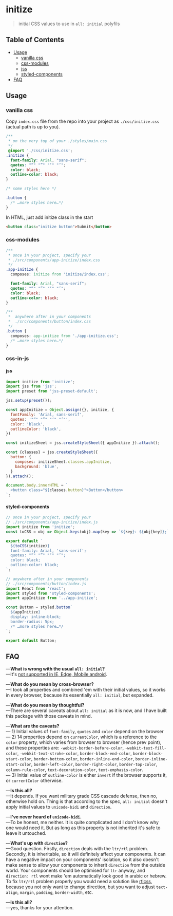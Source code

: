 # initize

> initial CSS values to use in `all: initial` polyfils

## Table of Contents

* [Usage](#usage)
  * [vanilla css](#vanilla-css)
  * [css-modules](#css-modules)
  * [jss](#jss)
  * [styled-components](#styled-components)
* [FAQ](#faq)

## Usage

### vanilla css

Copy `index.css` file from the repo into your project as `./css/initize.css` (actual path is up to you).

```css
/**
 * on the very top of your ./styles/main.css
 */
 @import './css/initize.css';
.initize {
  font-family: Arial, "sans-serif";
  quotes: "“" "”" "‘" "’";
  color: black;
  outline-color: black;
}

/* some styles here */

.button {
  /* …more styles here…*/
}
```

In HTML, just add initize class in the start

```html
<button class="initize button">Submit</button>
```

### css-modules

```css
/**
 * once in your project, specify your
 * ./src/components/app-initize/index.css
 */
.app-initize {
  composes: initize from 'initize/index.css';

  font-family: Arial, "sans-serif";
  quotes: "“" "”" "‘" "’";
  color: black;
  outline-color: black;
}

/**
 *  anywhere after in your components
 *  ./src/components/button/index.css
 */
.button {
  composes: app-initize from './app-initize.css';
  /* …more styles here…*/
}

```

### css-in-js

#### jss

```js
import initize from 'initize';
import jss from 'jss';
import preset from 'jss-preset-default';

jss.setup(preset());

const appInitize = Object.assign({}, initize, {
  fontFamily: 'Arial, sans-serif',
  quotes: '"“" "”" "‘" "’"',
  color: 'black',
  outlineColor: 'black',
})

const initizeSheet = jss.createStyleSheet({ appInitize }).attach();

const {classes} = jss.createStyleSheet({
  button: {
    composes: initizeSheet.classes.appInitize,
    background: 'blue',
  }
}).attach();

document.body.innerHTML = `
  <button class="${classes.button}">Button</button>
`;

```

#### styled-components

```js
// once in your project, specify your
// ./src/components/app-initize/index.js
import initize from 'initize';
const toCSS = obj => Object.keys(obj).map(key => `${key}: ${obj[key]};`).join('\n');

export default `
  ${toCSS(initize)}
  font-family: Arial, 'sans-serif';
  quotes: "“" "”" "‘" "’";
  color: black;
  outline-color: black;
`;

// anywhere after in your components
// ./src/components/button/index.js
import React from 'react';
import styled from 'styled-components';
import appInitize from '../app-initize';

const Button = styled.button`
  ${appInitize}
  display: inline-block;
  border-radius: 5px;
  /* …more styles here…*/
`;

export default Button;
```

## FAQ

—**What is wrong with the usual `all: initial`?**  
—It's [not supported in IE, Edge, Mobile android][IEEDGE].

—**What do you mean by cross-browser?**  
—I took all properties and combined 'em with their initial values, so it works in every browser, because its essentially `all: initial`, but expanded.

—**What do you mean by thoughtful?**  
—There are several caveats about `all: initial` as it is now, and I have built this package with those caveats in mind.

—**What are the caveats?**  
— 1) Initial values of `font-family`, `quotes` and `color` depend on the browser  
— 2) 14 properties depend on `currentColor`, which is a reference to the `color` property, which varies from browser to browser (hence prev point), and these properties are: `-webkit-border-before-color`, `-webkit-text-fill-color`, `-webkit-text-stroke-color`, `border-block-end-color`, `border-block-start-color`, `border-bottom-color`, `border-inline-end-color`, `border-inline-start-color`, `border-left-color`, `border-right-color`, `border-top-color`, `column-rule-color`, `text-decoration-color`, `text-emphasis-color`.  
— 3) Initial value of `outline-color` is either `invert` if the browser supports it, or `currentColor` otherwise.

—**Is this all?**  
—It depends. If you want military grade CSS cascade defense, then no, otherwise hold on. Thing is that according to the spec, `all: initial` doesn't apply initial values to `unicode-bidi` and `direction`.

—**I've never heard of `unicode-bidi`.**  
—To be honest, me neither. It is quite complicated and I don't know why one would need it. But as long as this property is not inherited it's safe to leave it untouched.

—**What's up with `direction`?**  
—Good question. Firstly, `direction` deals with the `ltr/rtl` problem. Secondly, it is inheritable, so it will definitely affect your components. It can have a negative impact on your components' isolation, so it also doesn't make sense to allow your components to inherit `direction` from the outside world. Your components should be optimised for `ltr` anyway, and `direction: rtl` wont make 'em automatically look good in arabic or hebrew. To fix `ltr/rtl` problem properly you would need a solution like [rtlcss][], because you not only want to change direction, but you want to adjust `text-align`, `margin`, `padding`, `border-width`, etc.

—**Is this all?**  
—yes, thanks for your attention.

[IEEDGE]: http://caniuse.com/#feat=css-all
[rtlcss]: https://github.com/MohammadYounes/rtlcss
